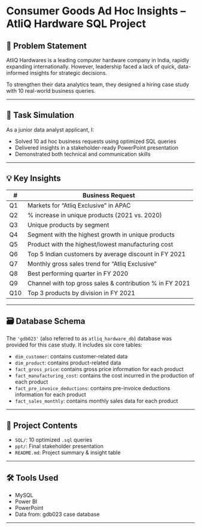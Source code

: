 # Consumer Goods Ad Hoc Insights – AtliQ Hardware SQL Project

## 🧠 Problem Statement
AtliQ Hardwares is a leading computer hardware company in India, rapidly expanding internationally. However, leadership faced a lack of quick, data-informed insights for strategic decisions.

To strengthen their data analytics team, they designed a hiring case study with 10 real-world business queries.

---

## 🎯 Task Simulation
As a junior data analyst applicant, I:
- Solved 10 ad hoc business requests using optimized SQL queries
- Delivered insights in a stakeholder-ready PowerPoint presentation
- Demonstrated both technical and communication skills

---

## 💡 Key Insights
| #  | Business Request                                            
|----|----------------------------------------------------------
| Q1 | Markets for “Atliq Exclusive” in APAC                       
| Q2 | % increase in unique products (2021 vs. 2020)                             
| Q3 | Unique products by segment                                  
| Q4 | Segment with the highest growth in unique products              
| Q5 | Product with the highest/lowest manufacturing cost             
| Q6 | Top 5 Indian customers by average discount in FY 2021     
| Q7 | Monthly gross sales trend for “Atliq Exclusive”             
| Q8 | Best performing quarter in FY 2020                         
| Q9 | Channel with top gross sales & contribution % in FY 2021  
| Q10| Top 3 products by division in FY 2021                      

---

## 🗃️ Database Schema
The `'gdb023'` (also referred to as `atliq_hardware_db`) database was provided for this case study. It includes six core tables:

- `dim_customer`: contains customer-related data
- `dim_product`: contains product-related data
- `fact_gross_price`: contains gross price information for each product
- `fact_manufacturing_cost`: contains the cost incurred in the production of each product
- `fact_pre_invoice_deductions`: contains pre-invoice deductions information for each product
- `fact_sales_monthly`: contains monthly sales data for each product

---

## 📁 Project Contents
- `SQL/`: 10 optimized `.sql` queries  
- `ppt/`: Final stakeholder presentation  
- `README.md`: Project summary & insight table

---

## 🛠 Tools Used
- MySQL 
- Power BI
- PowerPoint
- Data from: gdb023 case database

---
